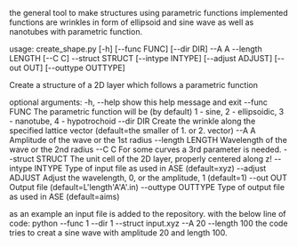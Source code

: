 
the general tool to make structures using parametric functions 
implemented functions are wrinkles in form of ellipsoid and sine wave as well as nanotubes with parametric function.


usage: create_shape.py [-h] [--func FUNC] [--dir DIR] --A A --length LENGTH
                       [--C C] --struct STRUCT [--intype INTYPE]
                       [--adjust ADJUST] [--out OUT] [--outtype OUTTYPE]

Create a structure of a 2D layer which follows a parametric function

optional arguments:
  -h, --help         show this help message and exit
  --func FUNC        The parametric function will be (by default) 1 - sine, 2
                     - ellipsoidic, 3 - nanotube, 4 - hypotrochoid
  --dir DIR          Create the wrinkle along the specified lattice vector
                     (default=the smaller of 1. or 2. vector)
  --A A              Amplitude of the wave or the 1st radius
  --length LENGTH    Wavelength of the wave or the 2nd radius
  --C C              For some curves a 3rd parameter is needed.
  --struct STRUCT    The unit cell of the 2D layer, properly centered along z!
  --intype INTYPE    Type of input file as used in ASE (default=xyz)
  --adjust ADJUST    Adjust the wavelength, 0, or the amplitude, 1 (default=1)
  --out OUT          Output file (default=L'length'A'A'.in)
  --outtype OUTTYPE  Type of output file as used in ASE (default=aims)


as an example an input file is added to the repository. with the below line of code:
python --func 1 --dir 1 --struct input.xyz --A 20 --length 100
the code tries to creat a sine wave with amplitude 20 and length 100.

